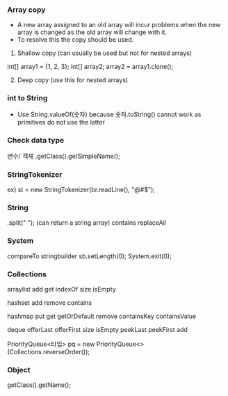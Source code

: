 ### Array copy
- A new array assigned to an old array will incur problems when the new array is changed as the old array will change with it.
- To resolve this the copy should be used.

1. Shallow copy (can usually be used but not for nested arrays)

int[] array1 = {1, 2, 3};
int[] array2;
array2 = array1.clone();

2. Deep copy (use this for nested arrays)



### int to String
- Use String.valueOf(숫자) because 숫자.toString() cannot work as primitives do not use the latter 

### Check data type
변수/ 객체 .getClass().getSimpleName();

### StringTokenizer
ex)
st = new StringTokenizer(br.readLine(), "@#$");

### String
.split(" ");
(can return a string array)
contains
replaceAll


### System
compareTo
stringbuilder
sb.setLength(0);
System.exit(0);

### Collections
arraylist
add
get
indexOf
size
isEmpty

hashset
add
remove
contains

hashmap
put
get
getOrDefault
remove
containsKey
containsValue

deque
offerLast
offerFirst
size
isEmpty
peekLast
peekFirst
add

PriorityQueue<타입> pq = new PriorityQueue<>(Collections.reverseOrder());



### Object
getClass().getName();
